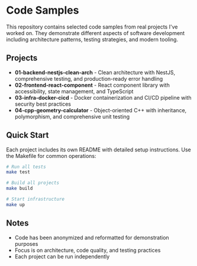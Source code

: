 # Code Samples

This repository contains selected code samples from real projects I've worked on. They demonstrate different aspects of software development including architecture patterns, testing strategies, and modern tooling.

## Projects

- **01-backend-nestjs-clean-arch** - Clean architecture with NestJS, comprehensive testing, and production-ready error handling
- **02-frontend-react-component** - React component library with accessibility, state management, and TypeScript
- **03-infra-docker-cicd** - Docker containerization and CI/CD pipeline with security best practices
- **04-cpp-geometry-calculator** - Object-oriented C++ with inheritance, polymorphism, and comprehensive unit testing

## Quick Start

Each project includes its own README with detailed setup instructions. Use the Makefile for common operations:

```bash
# Run all tests
make test

# Build all projects
make build

# Start infrastructure
make up
```

## Notes

- Code has been anonymized and reformatted for demonstration purposes
- Focus is on architecture, code quality, and testing practices
- Each project can be run independently

